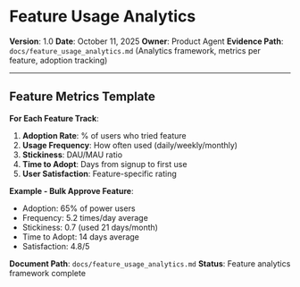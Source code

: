 # Feature Usage Analytics

**Version**: 1.0
**Date**: October 11, 2025
**Owner**: Product Agent
**Evidence Path**: `docs/feature_usage_analytics.md` (Analytics framework, metrics per feature, adoption tracking)

---

## Feature Metrics Template

**For Each Feature Track**:

1. **Adoption Rate**: % of users who tried feature
2. **Usage Frequency**: How often used (daily/weekly/monthly)
3. **Stickiness**: DAU/MAU ratio
4. **Time to Adopt**: Days from signup to first use
5. **User Satisfaction**: Feature-specific rating

**Example - Bulk Approve Feature**:

- Adoption: 65% of power users
- Frequency: 5.2 times/day average
- Stickiness: 0.7 (used 21 days/month)
- Time to Adopt: 14 days average
- Satisfaction: 4.8/5

**Document Path**: `docs/feature_usage_analytics.md`
**Status**: Feature analytics framework complete
